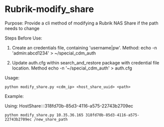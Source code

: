 # Rubrik-modify_share

Purpose: Provide a cli method of modifying a Rubrik NAS Share if the path needs to change

Steps Before Use:
1. Create an credentials file, containing 'username|pw'. Method: echo -n 'admin:abcd1234' > ~/special_cdm_auth

2. Update auth.cfg within search_and_restore package with credential file location. Method echo -n '~/special_cdm_auth' > auth.cfg

Usage: 

    python modify_share.py <cdm_ip> <host_share_uuid> <path>

    
Example: 

 Using: HostShare:::318fd70b-85d3-4116-a575-22743b2709ec

    python modify_share.py 10.35.36.165 318fd70b-85d3-4116-a575-22743b2709ec /new_share_path